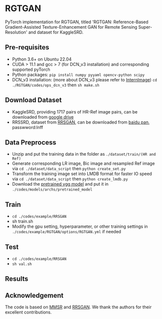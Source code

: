 # RGTGAN
PyTorch implementation for RGTGAN, titled 'RGTGAN: Reference-Based Gradient-Assisted Texture-Enhancement GAN for Remote Sensing Super-Resolution' and dataset for KaggleSRD.

## Pre-requisites
* Python 3.6+ on Ubuntu 22.04
* CUDA > 11.1 and gcc > 7 (for DCN_v3 installation) and corresponding supported pyTorch
* Python packages: `pip install numpy pyyaml opencv-python scipy`
* DCN_v3 installation: (more about DCN_v3 please refer to [InternImage](https://github.com/OpenGVLab/InternImage)) `cd ./RGTGAN/codes/ops_dcn_v3` then `sh make.sh`

## Download Dataset
- KaggleSRD, providing 1717 pairs of HR-Ref image pairs, can be downloaded from [google drive](https://drive.google.com/file/d/1LydosS8NQeloly5vU7TX-vr1fZks6AXz/view?usp=drive_link)
- RRSSRD, dataset from [RRSGAN](https://github.com/dongrunmin/RRSGAN), can be downloaded from [baidu pan](https://pan.baidu.com/share/init?surl=M5HAlb9DqO5IOWQexETFaw), passwword:lnff

## Data Preprocess
- Unzip and put the training data in the folder as `./dataset/train/(HR and Ref)`
- Generate corresponding LR image, Bic image and resampled Ref image via `cd ./dataset/data_script` then `python create_set.py`
- Transform the training image set into LMDB format for faster IO speed via `cd ./dataset/data_script` then `python create_lmdb.py`
- Download the [pretrained vgg model](https://download.pytorch.org/models/vgg19-dcbb9e9d.pth) and put it in `./codes/models/archs/pretrained_model`

## Train
- `cd ./codes/example/RRSGAN`
- sh train.sh
- Modify the gpu setting, hyperparameter, or other training settings in `./codes/example/RGTGAN/options/RGTGAN.yml` if needed

## Test
- `cd ./codes/example/RRSGAN`
- `sh val.sh`

## Results


## Acknowledgement
The code is based on [MMSR](https://github.com/open-mmlab/mmagic) and [RRSGAN](https://github.com/dongrunmin/RRSGAN). We thank the authors for their excellent contributions.
